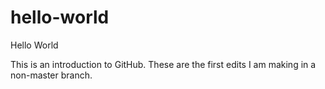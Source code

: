 # hello-world
Hello World

This is an introduction to GitHub. These are the first edits I am making in a non-master branch.
